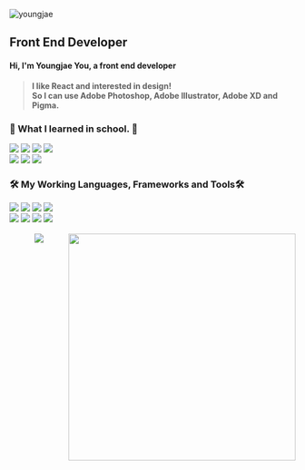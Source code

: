 ![youngjae](https://capsule-render.vercel.app/api?type=rect&color=gradient&text=%20%20%20You%20%20Youngjae%20%20%20&fontAlign=50&fontSize=50&textBg=true)

## Front End Developer

#### Hi, I'm Youngjae You, a front end developer

> **I like React and interested in design!** <br/>
> **So I can use Adobe Photoshop, Adobe Illustrator, Adobe XD and Pigma.**

### 🏫 What I learned in school. 🏫

<div>  
  <img src="https://img.shields.io/badge/C-A8B9CC?style=flat-square&logo=C&logoColor=white"/>
  <img src="https://img.shields.io/badge/C%23-239120?style=flat-square&logo=CSharp&logoColor=white"/>
  <img src="https://img.shields.io/badge/Java-007396?style=flat-square&logo=Java&logoColor=white"/>
  <img src="https://img.shields.io/badge/Python-3776AB?style=flat-square&logo=Python&logoColor=white"/>
</div>
<div>
  <img src="https://img.shields.io/badge/HTML-E34F26?style=flat-square&logo=html5&logoColor=white"/>
  <img src="https://img.shields.io/badge/CSS-1572B6?style=flat-square&logo=css3&logoColor=white"/>
  <img src="https://img.shields.io/badge/JavaScript-F7DF1E?style=flat-square&logo=JavaScript&logoColor=white"/>
</div>

### 🛠 My Working Languages, Frameworks and Tools🛠

<div>
  <img src="https://img.shields.io/badge/React-61DAFB?style=flat-square&logo=react&logoColor=white"/>
  <img src="https://img.shields.io/badge/SASS-CC6699?style=flat-square&logo=sass&logoColor=white"/>
  <img src="https://img.shields.io/badge/TypeScript-3178C6?style=flat-square&logo=TypeScript&logoColor=white"/>
  <img src="https://img.shields.io/badge/styled--components-DB7093?style=flat-square&logo=styled-components&logoColor=white"/>
</div>
<div>
  <img src="https://img.shields.io/badge/Adobe%20Photoshop-31A8FF?style=flat-square&logo=Adobe%20Photoshop&logoColor=white"/>
  <img src="https://img.shields.io/badge/Adobe%20Illustrator-FF9A00?style=flat-square&logo=Adobe%20Illustrator&logoColor=white"/>
  <img src="https://img.shields.io/badge/Figma-F24E1E?style=flat-square&logo=Figma&logoColor=white"/>
  <img src="https://img.shields.io/badge/Visual%20Studio%20Code-007ACC?style=flat-square&logo=Visual%20Studio%20Code&logoColor=white"/>
</div>

<br/>

<div style="display:flex; justify-content: space-between; width: 100%;">
				<a href="https://github.com/pdlma0904"></a>
				<img  src="https://github-readme-stats.vercel.app/api?username=pdlma0904&show_icons=true"/>
				</a>
				<a href="https://github.com/pdlma0904">
					<img width="400" src="https://github-readme-stats.vercel.app/api/top-langs/?username=pdlma0904&layout=compact"/>
				</a>
</div>
